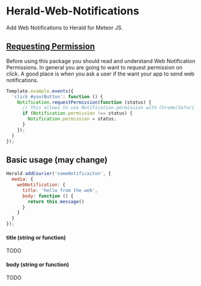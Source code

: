 Herald-Web-Notifications
========================

Add Web Notifications to Herald for Meteor JS.


## [Requesting Permission](https://developer.mozilla.org/en-US/docs/Web/API/Notification/Using_Web_Notifications#Requesting_permission)

Before using this package you should read and understand Web Notification Permissions. In general you are going to want to request permission on click. A good place is when you ask a user if the want your app to send web notifications.
```js
Template.example.events({
  'click #yourButton': function () {
    Notification.requestPermission(function (status) {
      // This allows to use Notification.permission with Chrome/Safari
      if (Notification.permission !== status) {
        Notification.permission = status;
      }
    });
  }
});
```
## Basic usage (may change)

```js
Herald.addCourier('someNotificaiton', {
  media: {
    webNotification: {
      title: 'hello from the web',
      body: function () {
        return this.message()
      }
    }
  }
});
```

#### title (string or function)
  TODO
  
#### body (string or function)
  TODO
